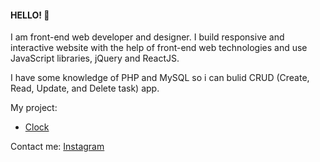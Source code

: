 #### HELLO! :wave:

I am front-end web developer and designer. I build responsive and interactive website with the help of front-end web technologies and use JavaScript libraries, jQuery and ReactJS.

I have some knowledge of PHP and MySQL so i can bulid CRUD (Create, Read, Update, and Delete task) app.

My project:
- [Clock](https://mysteriousmanin.github.io/clock/)

Contact me: [Instagram](https://www.instagram.com/mysteriousman.in/)
